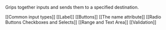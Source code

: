 Grips together inputs and sends them to a specified destination.

[[Common input types]]
[[Label]]
[[Buttons]]
[[The name attribute]]
[[Radio Buttons Checkboxes and Selects]]
[[Range and Text Area]]
[[Validation]]
